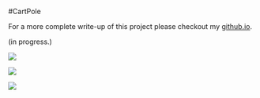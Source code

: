 #CartPole

For a more complete write-up of this project please checkout my [github.io](https://mgallow.github.io/Arcade/CartPole/).

(in progress.)


![](https://github.com/MGallow/Arcade/blob/master/CartPole/cartpole.gif)

![](https://github.com/MGallow/Arcade/blob/master/CartPole/cartpole500000.gif)

![](https://github.com/MGallow/Arcade/blob/master/CartPole/cartpole500000_overkill.gif)

